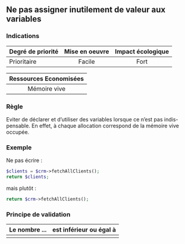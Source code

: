 ## Ne pas assigner inutilement de valeur aux variables
### Indications
| Degré de priorité |      Mise en oeuvre       |  Impact écologique    | 
|-------------------|:-------------------------:|:---------------------:|
| Prioritaire       |  Facile                   | Fort                  | 


|Ressources Economisées                                      |
|:----------------------------------------------------------:|
|  Mémoire vive  |

### Règle
Eviter de déclarer et d’utiliser des variables lorsque ce n’est pas indis- pensable. En effet, à chaque allocation correspond de la mémoire vive occupée.

### Exemple
Ne pas écrire :

```php 
$clients = $crm->fetchAllClients(); 
return $clients;
```

mais plutôt :

```php
return $crm->fetchAllClients();
```

### Principe de validation

| Le nombre ...     | est inférieur ou égal à   |  
|-------------------|:-------------------------:|
|   |   |
